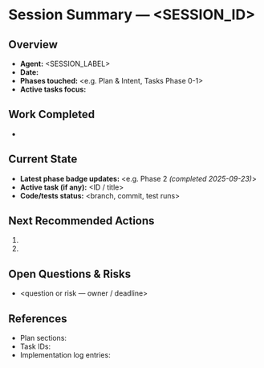 # Session Summary — <SESSION_ID>

## Overview
- **Agent:** <SESSION_LABEL>
- **Date:** <YYYY-MM-DD>
- **Phases touched:** <e.g. Plan & Intent, Tasks Phase 0-1>
- **Active tasks focus:** <short bullet list>

## Work Completed
- <bullet per completed phase or task>

## Current State
- **Latest phase badge updates:** <e.g. Phase 2 *(completed 2025-09-23)*>
- **Active task (if any):** <ID / title>
- **Code/tests status:** <branch, commit, test runs>

## Next Recommended Actions
1. <next step>
2. <next step>

## Open Questions & Risks
- <question or risk — owner / deadline>

## References
- Plan sections: <links or headings>
- Task IDs: <list>
- Implementation log entries: <links>
